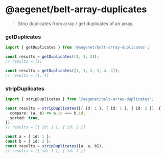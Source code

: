 # @aegenet/belt-array-duplicates

> Strip duplicates from array / get duplicates of an array.

### getDuplicates

```typescript
import { getDuplicates } from '@aegenet/belt-array-duplicates';

const results = getDuplicates([1, 1, 2]);
// results = [1]
```

```typescript
const results = getDuplicates([1, 1, 2, 3, 4, 4]);
// results = [1, 4]
```

### stripDuplicates

```typescript
import { stripDuplicates } from '@aegenet/belt-array-duplicates';

const results = stripDuplicates([{ id: 1 }, { id: 1 }, { id: 2 }], {
  compare: (a, b) => a.id === b.id,
  sorted: true,
}),
// results = [{ id: 1 }, { id: 2 }]
```

```typescript
const a = { id: 1 };
const b = { id: 2 };
const results = stripDuplicates([a, a, b]),
// results = [{ id: 1 }, { id: 2 }]
```
